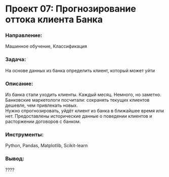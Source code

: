 # Проект 07: Прогнозирование оттока клиента Банка

### Направление: 
Машинное обучение, Классификация

### Задача: 
На основе данных из банка определить клиент, который может уйти

### Описание:
Из банка стали уходить клиенты. Каждый месяц. Немного, но заметно. Банковские маркетологи посчитали: сохранять текущих клиентов дешевле, чем привлекать новых.  
Нужно спрогнозировать, уйдёт клиент из банка в ближайшее время или нет. Предоставлены исторические данные о поведении клиентов и расторжении договоров с банком.

### Инструменты: 
Python, Pandas, Matplotlib, Scikit-learn

### Вывод:
????
